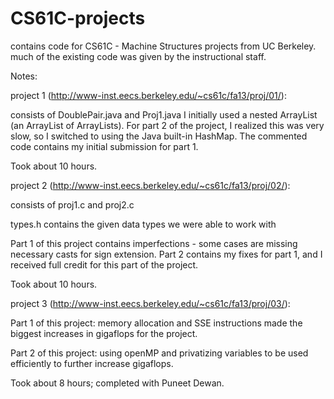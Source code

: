 CS61C-projects
==============

contains code for CS61C - Machine Structures projects from UC Berkeley. much of the existing code was given 
by the instructional staff.

Notes:

project 1 (http://www-inst.eecs.berkeley.edu/~cs61c/fa13/proj/01/):

consists of DoublePair.java and Proj1.java
I initially used a nested ArrayList (an ArrayList of ArrayLists).  For part 2 of the project, I realized this
was very slow, so I switched to using the Java built-in HashMap.  The commented code contains my initial submission for
part 1.

Took about 10 hours.

project 2 (http://www-inst.eecs.berkeley.edu/~cs61c/fa13/proj/02/):

consists of proj1.c and proj2.c

types.h contains the given data types we were able to work with

Part 1 of this project contains imperfections - some cases are missing necessary casts for sign extension.
Part 2 contains my fixes for part 1, and I received full credit for this part of the project.

Took about 10 hours.

project 3 (http://www-inst.eecs.berkeley.edu/~cs61c/fa13/proj/03/):

Part 1 of this project: memory allocation and SSE instructions made the biggest increases in gigaflops for the project.

Part 2 of this project: using openMP and privatizing variables to be used efficiently to further increase gigaflops.

Took about 8 hours; completed with Puneet Dewan.
